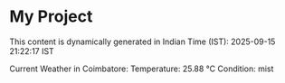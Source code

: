 # My Project

This content is dynamically generated in Indian Time (IST): 2025-09-15 21:22:17 IST


Current Weather in Coimbatore:
Temperature: 25.88 °C
Condition: mist
